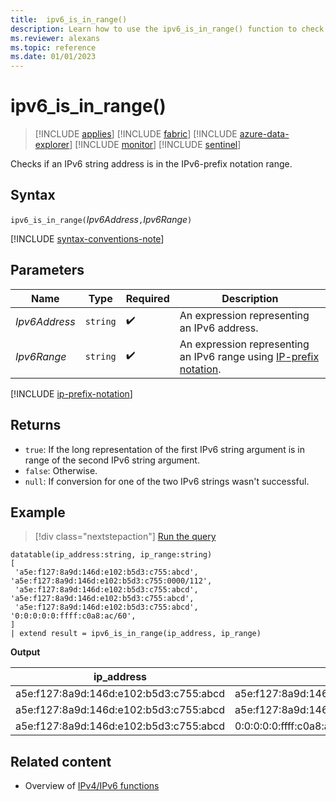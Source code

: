```yaml
---
title:  ipv6_is_in_range()
description: Learn how to use the ipv6_is_in_range() function to check if an IPv6 string address is in the Ipv6-prefix notation range.
ms.reviewer: alexans
ms.topic: reference
ms.date: 01/01/2023
---
```

# ipv6_is_in_range()

> [!INCLUDE [applies](../includes/applies-to-version/applies.md)] [!INCLUDE [fabric](../includes/applies-to-version/fabric.md)] [!INCLUDE [azure-data-explorer](../includes/applies-to-version/azure-data-explorer.md)] [!INCLUDE [monitor](../includes/applies-to-version/monitor.md)] [!INCLUDE [sentinel](../includes/applies-to-version/sentinel.md)]

Checks if an IPv6 string address is in the IPv6-prefix notation range.

## Syntax

`ipv6_is_in_range(`*Ipv6Address*`,`*Ipv6Range*`)`

[!INCLUDE [syntax-conventions-note](../includes/syntax-conventions-note.md)]

## Parameters

| Name | Type | Required | Description |
|--|--|--|--|
| *Ipv6Address* | `string` |  :heavy_check_mark: | An expression representing an IPv6 address.|
| *Ipv6Range*| `string` |  :heavy_check_mark: | An expression representing an IPv6 range using [IP-prefix notation](#ip-prefix-notation).|

[!INCLUDE [ip-prefix-notation](../includes/ip-prefix-notation.md)]

## Returns

* `true`: If the long representation of the first IPv6 string argument is in range of the second IPv6 string argument.
* `false`: Otherwise.
* `null`: If conversion for one of the two IPv6 strings wasn't successful.

## Example

> [!div class="nextstepaction"]
> <a href="https://dataexplorer.azure.com/clusters/help/databases/Samples?query=H4sIAAAAAAAAA62QwQrCMBBE7/2K3Gqh0KSati74JSJlm92WQAnSRPHgx7tQRY8KztyG4R0eYZIOM2/8uUeihWOEmBYfplLJtGCY+DkU2TFTOVqG0dQtdLgnMLuGgI2uYbC0BddaCzg4yksl+eKsJZUxdV7+n72ef+VqeHWUgNPYAbqq0YI6ZXfFt8SBlJi6zEkdxNK16X3sfVhtfZh8KywepKIru2kBAAA=" target="_blank">Run the query</a>

```kusto
datatable(ip_address:string, ip_range:string)
[
 'a5e:f127:8a9d:146d:e102:b5d3:c755:abcd',    'a5e:f127:8a9d:146d:e102:b5d3:c755:0000/112',
 'a5e:f127:8a9d:146d:e102:b5d3:c755:abcd',    'a5e:f127:8a9d:146d:e102:b5d3:c755:abcd',
 'a5e:f127:8a9d:146d:e102:b5d3:c755:abcd',    '0:0:0:0:0:ffff:c0a8:ac/60',
]
| extend result = ipv6_is_in_range(ip_address, ip_range)
```

**Output**

|ip_address|ip_range|result|
|---|---|---|
|a5e:f127:8a9d:146d:e102:b5d3:c755:abcd|a5e:f127:8a9d:146d:e102:b5d3:c755:0000/112|True|
|a5e:f127:8a9d:146d:e102:b5d3:c755:abcd|a5e:f127:8a9d:146d:e102:b5d3:c755:abcd|True|
|a5e:f127:8a9d:146d:e102:b5d3:c755:abcd|0:0:0:0:0:ffff:c0a8:ac/60|False|

## Related content

* Overview of [IPv4/IPv6 functions](scalar-functions.md#ipv4ipv6-functions)
